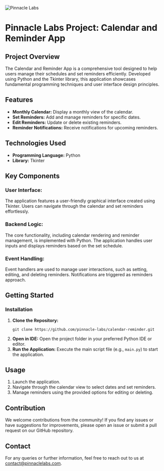  <img src="https://ci3.googleusercontent.com/meips/ADKq_NbtOW2dlkRcVhiBzRXbczvobDGZsFqVdoR64h6NlF_ivEaFwA8P2MEqeuCoFqmFP0745YPXDEmI3vhPU5yYka1TOeRENi6gEgbsMLU2VMyZIRK6Od-P6BJr=s0-d-e1-ft#https://pinnaclelabs.tech/wp-content/uploads/2023/09/webheadder.png" alt="Pinnacle Labs">
  <h1>Pinnacle Labs Project: Calendar and Reminder App</h1>
        
   <section class="project-overview">
            <h2>Project Overview</h2>
            <p>The Calendar and Reminder App is a comprehensive tool designed to help users manage their schedules and set reminders efficiently. Developed using Python and the Tkinter library, this application showcases fundamental programming techniques and user interface design principles.</p>
        </section>
        
  <section class="features">
            <h2>Features</h2>
            <ul class="feature-list">
                <li><strong>Monthly Calendar:</strong> Display a monthly view of the calendar.</li>
                <li><strong>Set Reminders:</strong> Add and manage reminders for specific dates.</li>
                <li><strong>Edit Reminders:</strong> Update or delete existing reminders.</li>
                <li><strong>Reminder Notifications:</strong> Receive notifications for upcoming reminders.</li>
            </ul>
        </section>
        
  <section class="technologies">
            <h2>Technologies Used</h2>
            <ul>
                <li><strong>Programming Language:</strong> Python</li>
                <li><strong>Library:</strong> Tkinter</li>
            </ul>
        </section>
        
   <section class="key-components">
            <h2>Key Components</h2>
            <h3>User Interface:</h3>
            <p>The application features a user-friendly graphical interface created using Tkinter. Users can navigate through the calendar and set reminders effortlessly.</p>
            <h3>Backend Logic:</h3>
            <p>The core functionality, including calendar rendering and reminder management, is implemented with Python. The application handles user inputs and displays reminders based on the set schedule.</p>
            <h3>Event Handling:</h3>
            <p>Event handlers are used to manage user interactions, such as setting, editing, and deleting reminders. Notifications are triggered as reminders approach.</p>
        </section>
        
  <section class="installation">
            <h2>Getting Started</h2>
        
   <h3>Installation</h3>
            <ol>
                <li><strong>Clone the Repository:</strong>
                    <pre><code>git clone https://github.com/pinnacle-labs/calendar-reminder.git</code></pre>
                </li>
                <li><strong>Open in IDE:</strong> Open the project folder in your preferred Python IDE or editor.</li>
                <li><strong>Run the Application:</strong> Execute the main script file (e.g., <code>main.py</code>) to start the application.</li>
            </ol>
        </section>
        
  <section class="usage">
            <h2>Usage</h2>
            <ol>
                <li>Launch the application.</li>
                <li>Navigate through the calendar view to select dates and set reminders.</li>
                <li>Manage reminders using the provided options for editing or deleting.</li>
            </ol>
        </section>
        
   <section class="contribution">
            <h2>Contribution</h2>
            <p>We welcome contributions from the community! If you find any issues or have suggestions for improvements, please open an issue or submit a pull request on our GitHub repository.</p>
        </section>
        
   <section class="contact">
            <h2>Contact</h2>
            <p>For any queries or further information, feel free to reach out to us at <a href="mailto:contact@pinnaclelabs.com">contact@pinnaclelabs.com</a>.</p>
        </section>
    </div>
</body>
</html>
